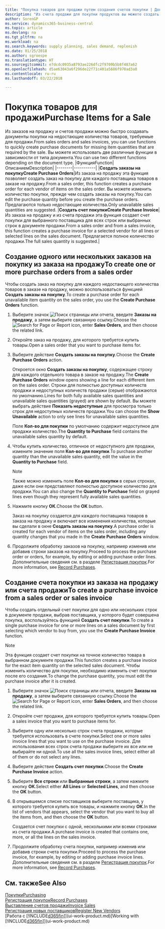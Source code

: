 ```yaml
---
title: "Покупка товаров для продажи путем создания счетов покупки | Документы Майкрософт"
description: "Из счета продажи для покупки продуктов вы можете создать счет покупки для поставщика."
author: SorenGP
ms.service: dynamics365-business-central
ms.topic: article
ms.devlang: na
ms.tgt_pltfrm: na
ms.workload: na
ms.search.keywords: supply planning, sales demand, replenish
ms.date: 01/25/2018
ms.author: sgroespe
ms.translationtype: HT
ms.sourcegitcommit: e7dcdc0935a8793ae226dfc2f9709b5b8f487a62
ms.openlocfilehash: d5ae63043a6f296de22f71c401a5686f970ad3a0
ms.contentlocale: ru-ru
ms.lasthandoff: 03/22/2018

---
```

# <a name="purchase-items-for-a-sale"></a><span data-ttu-id="00424-103">Покупка товаров для продажи</span><span class="sxs-lookup"><span data-stu-id="00424-103">Purchase Items for a Sale</span></span>
<span data-ttu-id="00424-104">Из заказов на продажу и счетов продажи можно быстро создавать документы покупки на недостающие количества товаров, требуемые для продажи.</span><span class="sxs-lookup"><span data-stu-id="00424-104">From sales orders and sales invoices, you can use functions to quickly create purchase documents for missing item quantities that are required by the sale.</span></span> <span data-ttu-id="00424-105">Вы можете использовать две различные функции в зависимости от типа документа.</span><span class="sxs-lookup"><span data-stu-id="00424-105">You can use two different functions depending on the document type.</span></span>
|<span data-ttu-id="00424-106">Функция</span><span class="sxs-lookup"><span data-stu-id="00424-106">Function</span></span>|<span data-ttu-id="00424-107">Описанием</span><span class="sxs-lookup"><span data-stu-id="00424-107">Description</span></span>|
|--------|-----------|
|<span data-ttu-id="00424-108">**Создать заказы на покупку**</span><span class="sxs-lookup"><span data-stu-id="00424-108">**Create Purchase Orders**</span></span>|<span data-ttu-id="00424-109">Из заказа на продажу эта функция позволяет создать заказ на покупку для каждого поставщика товаров в заказе на продажу.</span><span class="sxs-lookup"><span data-stu-id="00424-109">From a sales order, this function creates a purchase order for each vendor of items on the sales order.</span></span> <span data-ttu-id="00424-110">Вы можете изменить количество покупки, прежде чем создать заказы на покупку.</span><span class="sxs-lookup"><span data-stu-id="00424-110">You can edit the purchase quantity before you create the purchase orders.</span></span> <span data-ttu-id="00424-111">Предлагаются только недостающие количества.</span><span class="sxs-lookup"><span data-stu-id="00424-111">Only unavailable sales quantities are suggested.</span></span>
|<span data-ttu-id="00424-112">**Создать счет покупки**</span><span class="sxs-lookup"><span data-stu-id="00424-112">**Create Purchase Invoice**</span></span>|<span data-ttu-id="00424-113">Из заказа на продажу и из счета продажи эта функция создает счет покупки для выбранного поставщика для всех строк или выбранных строк в документе продажи.</span><span class="sxs-lookup"><span data-stu-id="00424-113">From a sales order and from a sales invoice, this function creates a purchase invoice for a selected vendor for all lines or selected lines on the sales document.</span></span> <span data-ttu-id="00424-114">Предлагается полное количество продажи.</span><span class="sxs-lookup"><span data-stu-id="00424-114">The full sales quantity is suggested.</span></span>|

## <a name="to-create-one-or-more-purchase-orders-from-a-sales-order"></a><span data-ttu-id="00424-115">Создание одного или нескольких заказов на покупку из заказа на продажу</span><span class="sxs-lookup"><span data-stu-id="00424-115">To create one or more purchase orders from a sales order</span></span>
<span data-ttu-id="00424-116">Чтобы создать заказ на покупку для каждого недостающего количества товаров в заказе на продажу, можно воспользоваться функцией **Создать заказы на покупку**.</span><span class="sxs-lookup"><span data-stu-id="00424-116">To create a purchase order for each unavailable item quantity on the sales order, you use the **Create Purchase Orders** function.</span></span>

1. <span data-ttu-id="00424-117">Выберите значок ![Поиск страницы или отчета](media/ui-search/search_small.png "Значок поиска страницы или отчета"), введите **Заказы на продажу**, а затем выберите связанную ссылку.</span><span class="sxs-lookup"><span data-stu-id="00424-117">Choose the ![Search for Page or Report](media/ui-search/search_small.png "Search for Page or Report icon") icon, enter **Sales Orders**, and then choose the related link.</span></span>
2. <span data-ttu-id="00424-118">Откройте заказ на продажу, для которого требуется купить товары.</span><span class="sxs-lookup"><span data-stu-id="00424-118">Open a sales order that you want to purchase items for.</span></span>
3. <span data-ttu-id="00424-119">Выберите действие **Создать заказы на покупку**.</span><span class="sxs-lookup"><span data-stu-id="00424-119">Choose the **Create Purchase Orders** action.</span></span>

    <span data-ttu-id="00424-120">Откроется окно **Создать заказы на покупку**, содержащее строку для каждого отдельного товара в заказе на продажу.</span><span class="sxs-lookup"><span data-stu-id="00424-120">The **Create Purchase Orders** window opens showing a line for each different item on the sales order.</span></span> <span data-ttu-id="00424-121">Строки для полностью доступных количеств продажи и недоступных количеств продажи (серые) отображаются по умолчанию.</span><span class="sxs-lookup"><span data-stu-id="00424-121">Lines for both fully available sales quantities and unavailable sales quantities (grayed) are shown by default.</span></span> <span data-ttu-id="00424-122">Вы можете выбрать действие **Показать недоступные** для просмотра только строк для недоступных количеств продажи.</span><span class="sxs-lookup"><span data-stu-id="00424-122">You can choose the **Show Unavailable** action to only see lines for unavailable sales quantities.</span></span>

    <span data-ttu-id="00424-123">Поле **Кол-во для покупки** по умолчанию содержит недоступное для продажи количество.</span><span class="sxs-lookup"><span data-stu-id="00424-123">The **Quantity to Purchase** field contains the unavailable sales quantity by default.</span></span>
4. <span data-ttu-id="00424-124">Чтобы купить количество, отличное от недоступного для продажи, измените значение поля **Кол-во для покупки**.</span><span class="sxs-lookup"><span data-stu-id="00424-124">To purchase another quantity than the unavailable sales quantity, edit the value in the **Quantity to Purchase** field.</span></span>

    > [!NOTE]  
    >   <span data-ttu-id="00424-125">Также можно изменить поле **Кол-во для покупки** в серых строках, даже если они представляют полностью доступное количество для продажи.</span><span class="sxs-lookup"><span data-stu-id="00424-125">You can also change the **Quantity to Purchase** field on grayed lines even though they represent fully available sales quantities.</span></span>
5. <span data-ttu-id="00424-126">Нажмите кнопку **ОК**.</span><span class="sxs-lookup"><span data-stu-id="00424-126">Choose the **OK** button.</span></span>

    <span data-ttu-id="00424-127">Заказ на покупку создается для каждого поставщика товаров в заказа на продажу и включает все изменения количества, которые вы сделали в окне **Создать заказы на покупку**.</span><span class="sxs-lookup"><span data-stu-id="00424-127">A purchase order is created for each vendor of items on the sales order, including any quantity changes that you made in the **Create Purchase Orders** window.</span></span>
7. <span data-ttu-id="00424-128">Продолжите обработку заказов на покупку, например изменив или добавив строки заказов на покупку.</span><span class="sxs-lookup"><span data-stu-id="00424-128">Proceed to process the purchase order or orders, for example, by editing or adding purchase order lines.</span></span> <span data-ttu-id="00424-129">Дополнительные сведения см. в разделе [Регистрация покупок](purchasing-how-record-purchases.md).</span><span class="sxs-lookup"><span data-stu-id="00424-129">For more information, see [Record Purchases](purchasing-how-record-purchases.md).</span></span>


## <a name="to-create-a-purchase-invoice-from-a-sales-order-or-sales-invoice"></a><span data-ttu-id="00424-130">Создание счета покупки из заказа на продажу или счета продажи</span><span class="sxs-lookup"><span data-stu-id="00424-130">To create a purchase invoice from a sales order or sales invoice</span></span>
<span data-ttu-id="00424-131">Чтобы создать отдельный счет покупки для одно или нескольких строк в документе продажи, выбрав поставщика, у которого будет совершена покупка, воспользуйтесь функцией **Создать счет покупки**.</span><span class="sxs-lookup"><span data-stu-id="00424-131">To create a single purchase invoice for one or more lines on a sales document by first selecting which vendor to buy from, you use the **Create Purchase Invoice** function.</span></span>

> [!NOTE]  
>   <span data-ttu-id="00424-132">Эта функция создает счет покупки на точное количество товара в выбранном документе продажи.</span><span class="sxs-lookup"><span data-stu-id="00424-132">This function creates a purchase invoice for the exact item quantity on the selected sales document.</span></span> <span data-ttu-id="00424-133">Чтобы изменить количество для покупки, необходимо изменить счет покупки после его создания.</span><span class="sxs-lookup"><span data-stu-id="00424-133">To change the purchase quantity, you must edit the purchase invoice after it is created.</span></span>  

1. <span data-ttu-id="00424-134">Выберите значок ![Поиск страницы или отчета](media/ui-search/search_small.png "Значок поиска страницы или отчета"), введите **Заказы на продажу**, а затем выберите связанную ссылку.</span><span class="sxs-lookup"><span data-stu-id="00424-134">Choose the ![Search for Page or Report](media/ui-search/search_small.png "Search for Page or Report icon") icon, enter **Sales Orders**, and then choose the related link.</span></span>
2. <span data-ttu-id="00424-135">Откройте счет продажи, для которого требуется купить товары.</span><span class="sxs-lookup"><span data-stu-id="00424-135">Open a sales invoice that you want to purchase items for.</span></span>
3. <span data-ttu-id="00424-136">Выберите одну или несколько строк счета продажи, которые требуется использовать в счете покупки.</span><span class="sxs-lookup"><span data-stu-id="00424-136">Select one or more sales invoice lines that you want to use on the purchase invoice.</span></span> <span data-ttu-id="00424-137">Для использования всех строк счета продажи выберите их все или не выбирайте ни одной.</span><span class="sxs-lookup"><span data-stu-id="00424-137">To use all the sales invoice lines, select either all of them or do not select any lines.</span></span>
4. <span data-ttu-id="00424-138">Выберите действие **Создать счет покупки**.</span><span class="sxs-lookup"><span data-stu-id="00424-138">Choose the **Create Purchase Invoice** action.</span></span>
5. <span data-ttu-id="00424-139">Выберите **Все строки** или **Выбранные строки**, а затем нажмите кнопку **ОК**.</span><span class="sxs-lookup"><span data-stu-id="00424-139">Select either **All Lines** or **Selected Lines**, and then choose the **OK** button.</span></span>  
6. <span data-ttu-id="00424-140">В открывшемся списке поставщиков выберите поставщика, у которого требуется купить все товары, и нажмите кнопку **ОК**.</span><span class="sxs-lookup"><span data-stu-id="00424-140">In the list of vendors that appears, select the vendor that you want to buy all the items from, and then choose the **OK** button.</span></span>

    <span data-ttu-id="00424-141">Создается счет покупки с одной, несколькими или всеми строками из счета продажи.</span><span class="sxs-lookup"><span data-stu-id="00424-141">A purchase invoice is created that contains one, more, or all the lines on the sales invoice.</span></span>
7. <span data-ttu-id="00424-142">Продолжите обработку счета покупки, например изменив или добавив строки счета покупки.</span><span class="sxs-lookup"><span data-stu-id="00424-142">Proceed to process the purchase invoice, for example, by editing or adding purchase invoice lines.</span></span> <span data-ttu-id="00424-143">Дополнительные сведения см. в разделе [Регистрация покупок](purchasing-how-record-purchases.md).</span><span class="sxs-lookup"><span data-stu-id="00424-143">For more information, see [Record Purchases](purchasing-how-record-purchases.md).</span></span>

## <a name="see-also"></a><span data-ttu-id="00424-144">См. также</span><span class="sxs-lookup"><span data-stu-id="00424-144">See Also</span></span>
[<span data-ttu-id="00424-145">Покупки</span><span class="sxs-lookup"><span data-stu-id="00424-145">Purchasing</span></span>](purchasing-manage-purchasing.md)  
[<span data-ttu-id="00424-146">Регистрация покупок</span><span class="sxs-lookup"><span data-stu-id="00424-146">Record Purchases</span></span>](purchasing-how-record-purchases.md)  
[<span data-ttu-id="00424-147">Выставление счетов продажи</span><span class="sxs-lookup"><span data-stu-id="00424-147">Invoice Sales</span></span>](sales-how-invoice-sales.md)  
[<span data-ttu-id="00424-148">Регистрация новых поставщиков</span><span class="sxs-lookup"><span data-stu-id="00424-148">Register New Vendors</span></span>](purchasing-how-register-new-vendors.md)  
<span data-ttu-id="00424-149">[Работа с [!INCLUDE[d365fin](includes/d365fin_md.md)]](ui-work-product.md)</span><span class="sxs-lookup"><span data-stu-id="00424-149">[Working with [!INCLUDE[d365fin](includes/d365fin_md.md)]](ui-work-product.md)</span></span>

